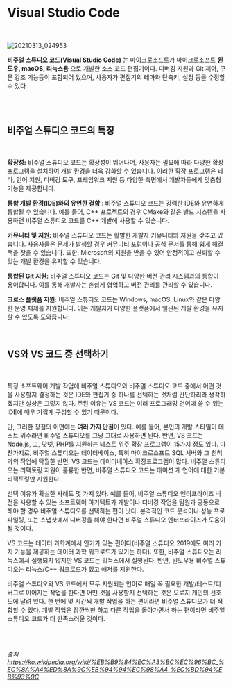 # Visual Studio Code

</br>

![20210313_024953](https://user-images.githubusercontent.com/57824945/110978487-cc47cf00-83a6-11eb-8641-b46f6bc3cb73.png)


**비주얼 스튜디오 코드(Visual Studio Code)** 는 마이크로소프트가 마이크로소프트 **윈도우, macOS, 리눅스용** 으로 개발한 소스 코드 편집기이다. 
디버깅 지원과 Git 제어, 구문 강조 기능등이 포함되어 있으며,
사용자가 편집기의 테마와 단축키, 설정 등을 수정할 수 있다.

</br>




</br>

## 비주얼 스튜디오 코드의 특징

</br>

**확장성:** 비주얼 스튜디오 코드는 확장성이 뛰어나며, 사용자는 필요에 따라 다양한 확장 프로그램을 설치하여 개발 환경을 더욱 강화할 수 있습니다. 이러한 확장 프로그램은 테마, 언어 지원, 디버깅 도구, 프레임워크 지원 등 다양한 측면에서 개발자들에게 맞춤형 기능을 제공합니다.

**통합 개발 환경(IDE)와의 유연한 결합** : 비주얼 스튜디오 코드는 강력한 IDE와 유연하게 통합될 수 있습니다. 예를 들어, C++ 프로젝트의 경우 CMake와 같은 빌드 시스템을 사용하면 비주얼 스튜디오 코드를 C++ 개발에 사용할 수 있습니다.

**커뮤니티 및 지원:** 비주얼 스튜디오 코드는 활발한 개발자 커뮤니티와 지원을 갖추고 있습니다. 사용자들은 문제가 발생할 경우 커뮤니티 포럼이나 공식 문서를 통해 쉽게 해결책을 찾을 수 있습니다. 또한, Microsoft의 지원을 받을 수 있어 안정적이고 신뢰할 수 있는 개발 환경을 유지할 수 있습니다.

**통합된 Git 지원:** 비주얼 스튜디오 코드는 Git 및 다양한 버전 관리 시스템과의 통합이 용이합니다. 이를 통해 개발자는 손쉽게 협업하고 버전 관리를 관리할 수 있습니다.

**크로스 플랫폼 지원:** 비주얼 스튜디오 코드는 Windows, macOS, Linux와 같은 다양한 운영 체제를 지원합니다. 이는 개발자가 다양한 플랫폼에서 일관된 개발 환경을 유지할 수 있도록 도와줍니다.

</br>


## VS와 VS 코드 중 선택하기
</br>

특정 소프트웨어 개발 작업에 비주얼 스튜디오와 비주얼 스튜디오 코드 중에서 어떤 것을 사용할지 결정하는 것은 IDE와 편집기 중 하나를 선택하는 것처럼 간단하리라 생각하겠지만 
실상은 그렇지 않다. 주된 이유는 VS 코드는 여러 프로그래밍 언어에 쓸 수 있는 IDE에 매우 가깝게 구성할 수 있기 때문이다.

단, 그러한 장점의 이면에는 **여러 가지 단점**이 있다. 예를 들어, 본인의 개발 스타일이 테스트 위주라면 비주얼 스튜디오를 그냥 그대로 사용하면 된다. 
반면, VS 코드는 Node.js, 고, 닷넷, PHP를 지원하는 테스트 위주 확장 프로그램이 15가지 정도 있다.
마찬가지로, 비주얼 스튜디오는 데이터베이스, 특히 마이크로소프트 SQL 서버와 그 친척과의 작업에 탁월한 반면, VS 코드는 데이터베이스 확장프로그램이 많다. 
비주얼 스튜디오는 리팩토링 지원이 훌륭한 반면, 비주얼 스튜디오 코드는 대여섯 개 언어에 대한 기본 리팩토링만 지원한다.

선택 이유가 확실한 사례도 몇 가지 있다. 예를 들어, 비주얼 스튜디오 엔터프라이즈 버전을 사용할 수 있는 소프트웨어 아키텍트가 개발이나 디버깅 작업을
팀원과 공동으로 해야 할 경우 비주얼 스튜디오를 선택하는 편이 낫다. 본격적인 코드 분석이나 성능 프로파일링, 또는 스냅샷에서 디버깅을 해야 한다면 
비주얼 스튜디오 엔터프라이즈가 도움이 될 것이다.

VS 코드는 데이터 과학계에서 인기가 있는 편이다(비주얼 스튜디오 2019에도 여러 가지 기능을 제공하는 데이터 과학 워크로드가 있기는 하다). 
또한, 비주얼 스튜디오는 리눅스에서 실행되지 않지만 VS 코드는 리눅스에서 실행된다. 반면, 윈도우용 비주얼 스튜디오는 리눅스/C++ 워크로드가 있고 애저를 지원한다.

비주얼 스튜디오와 VS 코드에서 모두 지원되는 언어로 매일 꼭 필요한 개발/테스트/디버그로 이어지는 작업을 한다면 어떤 것을 사용할지 선택하는 
것은 오로지 개인의 선호도에 달려 있다. 한 번에 몇 시간씩 개발 작업을 하는 편이라면 비주얼 스튜디오가 더 적합할 수 있다.
개발 작업은 잠깐씩만 하고 다른 작업을 돌아가면서 하는 편이라면 비주얼 스튜디오 코드가 더 만족스러울 것이다. 

<br/>

<br/>

*출처 : https://ko.wikipedia.org/wiki/%EB%B9%84%EC%A3%BC%EC%96%BC_%EC%8A%A4%ED%8A%9C%EB%94%94%EC%98%A4_%EC%BD%94%EB%93%9C*
